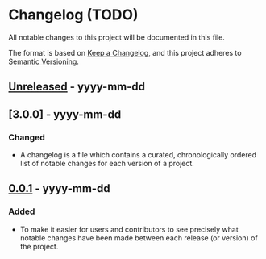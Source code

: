 # Changelog (TODO)

All notable changes to this project will be documented in this file.

The format is based on [Keep a Changelog](https://keepachangelog.com/en/1.0.0/),
and this project adheres to [Semantic Versioning](https://semver.org/spec/v2.0.0.html).

## [Unreleased] - yyyy-mm-dd

## [3.0.0] - yyyy-mm-dd

### Changed

- A changelog is a file which contains a curated, chronologically ordered list of notable changes for each version of a project.

## [0.0.1] - yyyy-mm-dd

### Added

- To make it easier for users and contributors to see precisely what notable changes have been made between each release (or version) of the project.

<!-- Markdown link dfn's -->

[unreleased]: https://github.com/klarna-incubator/TODO/compare/v1.1.0...HEAD
[0.0.2]: https://github.com/klarna-incubator/TODO/compare/v0.0.1...v0.0.2
[0.0.1]: https://github.com/klarna-incubator/TODO/releases/tag/v0.0.1
